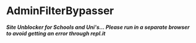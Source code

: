 # AdminFilterBypasser

**_Site Unblocker for Schools and Uni's... Please run in a separate browser to avoid getting an error through repl.it_**
